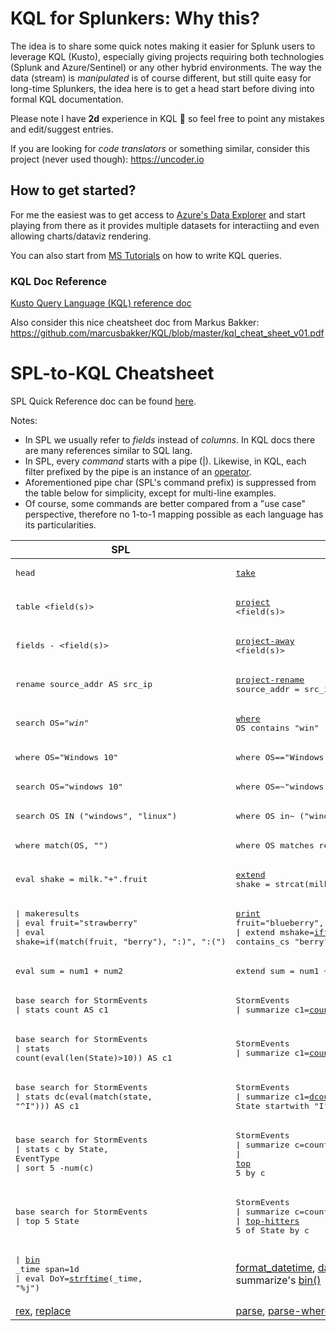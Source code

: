 # KQL for Splunkers: Why this?
The idea is to share some quick notes making it easier for Splunk users to leverage KQL (Kusto), especially giving projects requiring both technologies (Splunk and Azure/Sentinel) or any other hybrid environments. The way the data (stream) is _manipulated_ is of course different, but still quite easy for long-time Splunkers, the idea here is to get a head start before diving into formal KQL documentation.

Please note I have **2d** experience in KQL :hatching_chick: so feel free to point any mistakes and edit/suggest entries.

If you are looking for _code translators_ or something similar, consider this project (never used though): https://uncoder.io

## How to get started?
For me the easiest was to get access to [Azure's Data Explorer](https://dataexplorer.azure.com) and start playing from there as it provides multiple datasets for interactiing and even allowing charts/dataviz rendering.

You can also start from [MS Tutorials](https://docs.microsoft.com/en-us/azure/data-explorer/write-queries) on how to write KQL queries.

### KQL Doc Reference

[Kusto Query Language (KQL) reference doc](https://docs.microsoft.com/en-us/azure/data-explorer/kusto/query/)

Also consider this nice cheatsheet doc from Markus Bakker: https://github.com/marcusbakker/KQL/blob/master/kql_cheat_sheet_v01.pdf

# SPL-to-KQL Cheatsheet
SPL Quick Reference doc can be found [here](https://docs.splunk.com/Documentation/Splunk/8.1.0/SearchReference/ListOfSearchCommands).

Notes:
* In SPL we usually refer to _fields_ instead of _columns_. In KQL docs there are many references similar to SQL lang.
* In SPL, every _command_ starts with a pipe (|). Likewise, in KQL, each filter prefixed by the pipe is an instance of an [operator](https://docs.microsoft.com/en-us/azure/data-explorer/kusto/query/queries).
* Aforementioned pipe char (SPL's command prefix) is suppressed from the table below for simplicity, except for multi-line examples.
* Of course, some commands are better compared from a "use case" perspective, therefore no 1-to-1 mapping possible as each language has its particularities.

| SPL | KQL | Remarks |
| --- | --- | --- |
|<pre>head <n></pre> | <pre>[take](https://docs.microsoft.com/en-us/azure/data-explorer/kusto/query/takeoperator) <n></pre> | `limit` is a synonym. Consider sorting for consitency (SPL's head/tail).
|<pre>table <field(s)></pre> | <pre>[project](https://docs.microsoft.com/en-us/azure/data-explorer/kusto/query/projectoperator) <field(s)></pre> | Multiple columns are separated by comma (,)
|<pre>fields - <field(s)></pre> | <pre>[project-away](https://docs.microsoft.com/en-us/azure/data-explorer/kusto/query/projectawayoperator) <field(s)></pre> | Also consider [`project-keep`](https://docs.microsoft.com/en-us/azure/data-explorer/kusto/query/project-keep-operator)
|<pre>rename source_addr AS src_ip</pre> | <pre>[project-rename](https://docs.microsoft.com/en-us/azure/data-explorer/kusto/query/projectrenameoperator) source_addr = src_ip</pre> | I haven't figured out how to use wildcards. Also check [this](https://docs.microsoft.com/en-us/azure/data-explorer/kusto/management/rename-column#rename-columns).
|<pre>search OS="*win*"</pre>| <pre>[where](https://docs.microsoft.com/en-us/azure/data-explorer/kusto/query/whereoperator) OS contains "win"</pre> | Also consider [`search`](https://docs.microsoft.com/en-us/azure/data-explorer/kusto/query/searchoperator)
|<pre>where OS="Windows 10"</pre>| <pre>where OS=="Windows 10"</pre> | Case sensitive 
|<pre>search OS="windows 10"</pre>| <pre>where OS=~"windows 10"</pre> | Case insensitive 
|<pre>search OS IN ("windows", "linux")</pre>| <pre>where OS in~ ("windows", "linux")</pre> | Case insensitive full-match (implied OR operation)
|<pre>where match(OS, "<regex>")</pre>| <pre>where OS matches regex "<regex>"</pre> | Complies with re2 https://github.com/google/re2/wiki/Syntax
|<pre>eval shake = milk."+".fruit</pre>| <pre>[extend](https://docs.microsoft.com/en-us/azure/data-explorer/kusto/query/extendoperator) shake = strcat(milk, "+", fruit)</pre> | Many more string operators [here](https://docs.microsoft.com/en-us/azure/data-explorer/kusto/query/datatypes-string-operators)
|<pre>\| makeresults<br>\| eval fruit="strawberry"<br>\| eval shake=if(match(fruit, "berry"), ":)", ":(")</pre>| <pre>[print](https://docs.microsoft.com/en-us/azure/data-explorer/kusto/query/printoperator) fruit="blueberry", _time=now()<br>\| extend mshake=[iff](https://docs.microsoft.com/en-us/azure/data-explorer/kusto/query/ifffunction)(fruit contains_cs "berry", ":)", ":(")</pre> | Many more string operators [here](https://docs.microsoft.com/en-us/azure/data-explorer/kusto/query/datatypes-string-operators)
|<pre>eval sum = num1 + num2</pre>| <pre>extend sum = num1 + num2</pre> | Also consider understanding [`let`](https://docs.microsoft.com/en-us/azure/data-explorer/kusto/query/letstatement) statement (many other use cases)
|<pre>base search for StormEvents<br>\| stats count AS c1</pre>| <pre>StormEvents<br>\| summarize c1=[count()](https://docs.microsoft.com/en-us/azure/data-explorer/kusto/query/count-aggfunction)</pre>| Also consider [`count`](https://docs.microsoft.com/en-us/azure/data-explorer/kusto/query/countoperator) operator. Similar use for distinct counting with [`dcount`](https://docs.microsoft.com/en-us/azure/data-explorer/kusto/query/dcount-aggfunction)
|<pre>base search for StormEvents<br>\| stats count(eval(len(State)>10)) AS c1</pre>| <pre>StormEvents<br>\| summarize c1=[countif](https://docs.microsoft.com/en-us/azure/data-explorer/kusto/query/countif-aggfunction)(strlen(State)>10)</pre>| Also consider [`count`](https://docs.microsoft.com/en-us/azure/data-explorer/kusto/query/countoperator) operator
|<pre>base search for StormEvents<br>\| stats dc(eval(match(state, "^I"))) AS c1</pre>| <pre>StormEvents<br>\| summarize c1=[dcountif](https://docs.microsoft.com/en-us/azure/data-explorer/kusto/query/dcountif-aggfunction)(State, State startwith "I")</pre>| Also consider [`count`](https://docs.microsoft.com/en-us/azure/data-explorer/kusto/query/countoperator) operator
|<pre>base search for StormEvents<br>\| stats c by State, EventType<br>\| sort 5 -num(c)</pre>| <pre>StormEvents<br>\| summarize c=count() by State, EventType<br>\| [top](https://docs.microsoft.com/en-us/azure/data-explorer/kusto/query/topoperator) 5 by c</pre>| KQL's [`top`](https://docs.microsoft.com/en-us/azure/data-explorer/kusto/query/topoperator) behaves differently (_EventType_ is kept in the output) rather than SPL's transformation [`top`](https://docs.splunk.com/Documentation/Splunk/6.5.0/SearchReference/Top) (see below)
|<pre>base search for StormEvents<br>\| top 5 State</pre>| <pre>StormEvents<br>\| summarize c=count() by State<br>\| [top-hitters](https://docs.microsoft.com/en-us/azure/data-explorer/kusto/query/tophittersoperator) 5 of State by c</pre>| A combination of `summarize`, `sort` and `take` is also possible here 
|<pre>\| [bin](https://docs.splunk.com/Documentation/Splunk/6.5.0/SearchReference/Bin) _time span=1d<br>\| eval DoY=[strftime](https://docs.splunk.com/Documentation/Splunk/6.5.0/SearchReference/CommonEvalFunctions#Date_and_Time_functions)(_time, "%j")</pre>|[format_datetime](https://docs.microsoft.com/en-us/azure/data-explorer/kusto/query/format-datetimefunction), [datetime_part](https://docs.microsoft.com/en-us/azure/data-explorer/kusto/query/datetime-partfunction) and summarize's [bin()](https://docs.microsoft.com/en-us/azure/data-explorer/kusto/query/binfunction)|No clear equivalent here, depends on use case
|[rex](https://docs.splunk.com/Documentation/Splunk/6.5.0/SearchReference/Rex), [replace](https://docs.splunk.com/Documentation/Splunk/6.5.0/SearchReference/CommonEvalFunctions#Text_functions)|[parse](https://docs.microsoft.com/en-us/azure/data-explorer/kusto/query/parseoperator), [parse-where](https://docs.microsoft.com/en-us/azure/data-explorer/kusto/query/parsewhereoperator)|Fields extraction and string replacement
